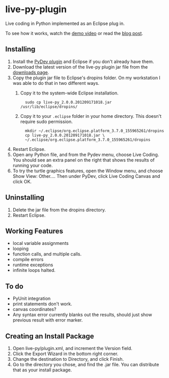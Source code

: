live-py-plugin
==============

Live coding in Python implemented as an Eclipse plug in.

To see how it works, watch the [demo video][video] or read the 
[blog post][blog].

Installing
----------

1. Install the [PyDev plugin][pydev] and Eclipse if you don't already have them.
2. Download the latest version of the live-py plugin jar file from the 
   [downloads page][downloads].
3. Copy the plugin jar file to Eclipse's dropins folder. On my workstation I 
   was able to do that in two different ways.
    1. Copy it to the system-wide Eclipse installation.
    
             sudo cp live-py_2.0.0.201209171018.jar /usr/lib/eclipse/dropins/
    2. Copy it to your `.eclipse` folder in your home directory. This doesn't 
       require sudo permission.
       
             mkdir ~/.eclipse/org.eclipse.platform_3.7.0_155965261/dropins
             cp live-py_2.0.0.201209171018.jar \
             ~/.eclipse/org.eclipse.platform_3.7.0_155965261/dropins
4. Restart Eclipse.
5. Open any Python file, and from the Pydev menu, choose Live Coding.
   You should see an extra panel on the right that shows the results of running
   your code.
6. To try the turtle graphics features, open the Window menu, and choose 
   Show View: Other.... Then under PyDev, click Live Coding Canvas and click OK.

Uninstalling
------------

1. Delete the jar file from the dropins directory.
2. Restart Eclipse.

Working Features
----------------
- local variable assignments
- looping
- function calls, and multiple calls.
- compile errors
- runtime exceptions
- infinite loops halted.

To do
-----
- PyUnit integration
- print statements don't work.
- canvas coordinates?
- Any syntax error currently blanks out the results, should just show previous 
result with error marker.

Creating an Install Package
---------------------------
1. Open live-py/plugin.xml, and increment the Version field.
2. Click the Export Wizard in the bottom right corner.
3. Change the destination to Directory, and click Finish.
4. Go to the directory you chose, and find the .jar file. You can distribute
   that as your install package.

[pydev]: http://pydev.org/download.html
[downloads]: https://github.com/donkirkby/live-py-plugin/downloads
[video]: http://www.youtube.com/watch?v=ZrbIVMdChDQ
[blog]: http://donkirkby.blogspot.ca/2012/06/live-coding-in-python.html
